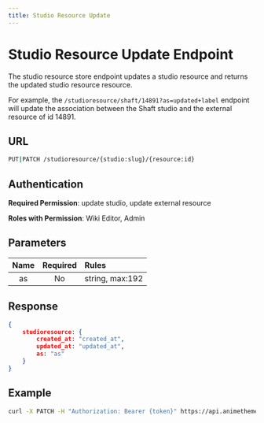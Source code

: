 ```yaml
---
title: Studio Resource Update
---
```


# Studio Resource Update Endpoint

The studio resource store endpoint updates a studio resource and returns the updated studio resource resource.

For example, the `/studioresource/shaft/14891?as=updated+label` endpoint will update the association between the Shaft studio and the external resource of id 14891.

## URL

```sh
PUT|PATCH /studioresource/{studio:slug}/{resource:id}
```

## Authentication

**Required Permission**: update studio, update external resource

**Roles with Permission**: Wiki Editor, Admin

## Parameters

| Name        | Required | Rules           |
| :---------: | :------: | :-------------- |
| as          | No       | string, max:192 |

## Response

```json
{
    studioresource: {
        created_at: "created_at",
        updated_at: "updated_at",
        as: "as"
    }
}
```

## Example

```bash
curl -X PATCH -H "Authorization: Bearer {token}" https://api.animethemes.moe/studioresource/
```
